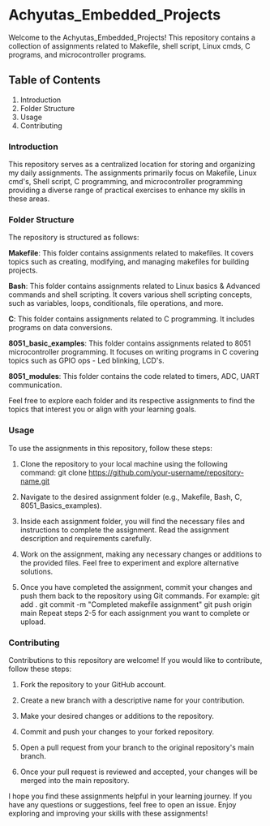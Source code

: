 # Achyutas_Embedded_Projects
Welcome to the Achyutas_Embedded_Projects! This repository contains a collection of assignments related to Makefile, shell script, Linux cmds,
C programs, and microcontroller programs.

## Table of Contents
  1. Introduction
  2. Folder Structure
  3. Usage
  4. Contributing
  
### Introduction
This repository serves as a centralized location for storing and organizing my daily assignments. 
The assignments primarily focus on Makefile, Linux cmd's, Shell script, C programming, and microcontroller programming 
providing a diverse range of practical exercises to enhance my skills in these areas.

### Folder Structure
The repository is structured as follows:

**Makefile**: This folder contains assignments related to makefiles. It covers topics such as creating, modifying, and managing makefiles for building projects.

**Bash**: This folder contains assignments related to Linux basics & Advanced commands and shell scripting. 
It covers various shell scripting concepts, such as variables, loops, conditionals, file operations, and more.

**C**: This folder contains assignments related to C programming. It includes programs on data conversions.

**8051_basic_examples**: This folder contains assignments related to 8051 microcontroller programming. It focuses on writing programs in C covering topics 
such as GPIO ops - Led blinking, LCD's.

**8051_modules**: This folder contains the code related to timers, ADC, UART communication. 

Feel free to explore each folder and its respective assignments to find the topics that interest you or align with your learning goals.

### Usage
To use the assignments in this repository, follow these steps:

  1. Clone the repository to your local machine using the following command:
      git clone https://github.com/your-username/repository-name.git
  2. Navigate to the desired assignment folder (e.g., Makefile, Bash, C, 8051_Basics_examples).

  3. Inside each assignment folder, you will find the necessary files and instructions to complete the assignment. Read the assignment description and requirements carefully.

  4. Work on the assignment, making any necessary changes or additions to the provided files. Feel free to experiment and explore alternative solutions.

  5. Once you have completed the assignment, commit your changes and push them back to the repository using Git commands. For example:
      git add .
      git commit -m "Completed makefile assignment"
      git push origin main
      Repeat steps 2-5 for each assignment you want to complete or upload.

### Contributing
Contributions to this repository are welcome! If you would like to contribute, follow these steps:

  1. Fork the repository to your GitHub account.

  2. Create a new branch with a descriptive name for your contribution.

  3. Make your desired changes or additions to the repository.

  4. Commit and push your changes to your forked repository.

  5. Open a pull request from your branch to the original repository's main branch.

  6. Once your pull request is reviewed and accepted, your changes will be merged into the main repository.

I hope you find these assignments helpful in your learning journey. 
If you have any questions or suggestions, feel free to open an issue.
Enjoy exploring and improving your skills with these assignments!
